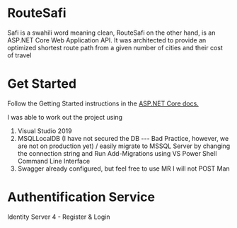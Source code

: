 # RouteSafi

Safi is a swahili word meaning clean, RouteSafi on the  other hand,
is an ASP.NET Core Web Application API. It was architected to provide an optimized shortest route path from a given number of cities and their cost of travel

# Get Started 

Follow the Getting Started instructions in the [ASP.NET Core docs.](https://docs.microsoft.com/en-us/aspnet/core/?view=aspnetcore-3.1)

I was able to work out the project using 

1. Visual Studio 2019
2. MSQLLocalDB (I have not secured the DB --- Bad Practice, however, we are not on production yet) / easily migrate to MSSQL Server by changing the connection string and Run Add-Migrations using VS Power Shell Command Line Interface
3. Swagger already configured, but feel free to use MR I will not POST Man

# Authentification Service

Identity Server 4  - Register & Login 